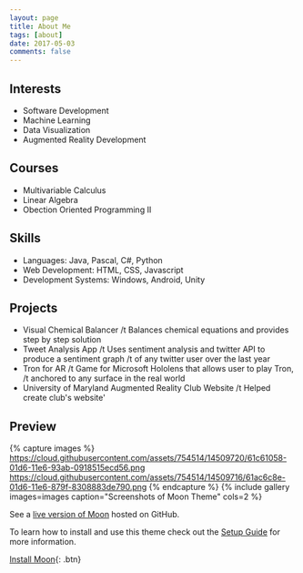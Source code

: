 ```yaml
---
layout: page
title: About Me
tags: [about]
date: 2017-05-03
comments: false
---
```

    
<center><b></b></center>

## Interests
* Software Development
* Machine Learning
* Data Visualization
* Augmented Reality Development

## Courses
* Multivariable Calculus
* Linear Algebra
* Obection Oriented Programming II

## Skills
* Languages: Java, Pascal, C#, Python
* Web Development: HTML, CSS, Javascript
* Development Systems: Windows, Android, Unity

## Projects
* Visual Chemical Balancer
/t     Balances chemical equations and provides step by step solution
* Tweet Analysis App
/t     Uses sentiment analysis and twitter API to produce a sentiment graph
/t     of any twitter user over the last year
* Tron for AR
/t     Game for Microsoft Hololens that allows user to play Tron,
/t     anchored to any surface in the real world
* University of Maryland Augmented Reality Club Website
/t     Helped create club's website'



## Preview

{% capture images %}
    https://cloud.githubusercontent.com/assets/754514/14509720/61c61058-01d6-11e6-93ab-0918515ecd56.png
    https://cloud.githubusercontent.com/assets/754514/14509716/61ac6c8e-01d6-11e6-879f-8308883de790.png
{% endcapture %}
{% include gallery images=images caption="Screenshots of Moon Theme" cols=2 %}

See a [live version of Moon](http://taylantatli.github.io/Moon) hosted on GitHub.


To learn how to install and use this theme check out the [Setup Guide](http://taylantatli.me/Moon/moon-theme/) for more information.
      
[Install Moon](https://github.com/TaylanTatli/Moon){: .btn}

